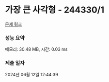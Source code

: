# 가장 큰 사각형 - 244330/1 

[문제 링크](https://level.goorm.io/exam/244330/%EA%B0%80%EC%9E%A5-%ED%81%B0-%EC%82%AC%EA%B0%81%ED%98%95/quiz/1) 

### 성능 요약

메모리: 30.48 MB, 시간: 0.03 ms

### 제출 일자

2024년 06월 12일 12:44:39

